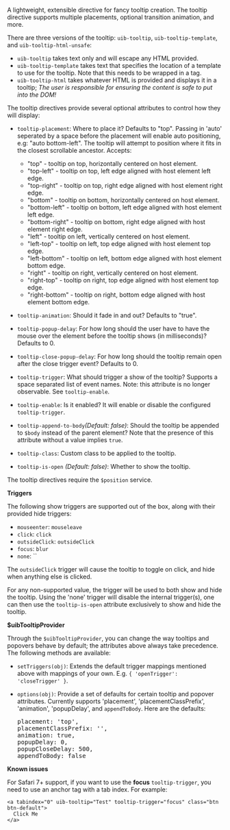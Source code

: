 A lightweight, extensible directive for fancy tooltip creation. The tooltip
directive supports multiple placements, optional transition animation, and more.

There are three versions of the tooltip: `uib-tooltip`, `uib-tooltip-template`, and
`uib-tooltip-html-unsafe`:

- `uib-tooltip` takes text only and will escape any HTML provided.
- `uib-tooltip-template` takes text that specifies the location of a template to
  use for the tooltip. Note that this needs to be wrapped in a tag.
- `uib-tooltip-html` takes
  whatever HTML is provided and displays it in a tooltip; *The user is responsible for ensuring the
  content is safe to put into the DOM!*

The tooltip directives provide several optional attributes to control how they
will display:

- `tooltip-placement`: Where to place it? Defaults to "top". Passing in 'auto' seperated by a space before the placement will
  enable auto positioning, e.g: "auto bottom-left". The tooltip will attempt to position where it fits in
  the closest scrollable ancestor. Accepts:

   - "top" - tooltip on top, horizontally centered on host element.
   - "top-left" - tooltip on top, left edge aligned with host element left edge.
   - "top-right" - tooltip on top, right edge aligned with host element right edge.
   - "bottom" - tooltip on bottom, horizontally centered on host element.
   - "bottom-left" - tooltip on bottom, left edge aligned with host element left edge.
   - "bottom-right" - tooltip on bottom, right edge aligned with host element right edge.
   - "left" - tooltip on left, vertically centered on host element.
   - "left-top" - tooltip on left, top edge aligned with host element top edge.
   - "left-bottom" - tooltip on left, bottom edge aligned with host element bottom edge.
   - "right" - tooltip on right, vertically centered on host element.
   - "right-top" - tooltip on right, top edge aligned with host element top edge.
   - "right-bottom" - tooltip on right, bottom edge aligned with host element bottom edge.
- `tooltip-animation`: Should it fade in and out? Defaults to "true".
- `tooltip-popup-delay`: For how long should the user have to have the mouse
  over the element before the tooltip shows (in milliseconds)? Defaults to 0.
- `tooltip-close-popup-delay`: For how long should the tooltip remain open
  after the close trigger event? Defaults to 0.
- `tooltip-trigger`: What should trigger a show of the tooltip? Supports a space separated list of event names.
  Note: this attribute is no longer observable. See `tooltip-enable`.
- `tooltip-enable`: Is it enabled? It will enable or disable the configured
  `tooltip-trigger`.
- `tooltip-append-to-body`_(Default: false)_: Should the tooltip be appended to `$body` instead of
  the parent element?  Note that the presence of this attribute without a value implies `true`.
- `tooltip-class`: Custom class to be applied to the tooltip.
- `tooltip-is-open` <i class="glyphicon glyphicon-eye-open"></i>
  _(Default: false)_:
  Whether to show the tooltip.

The tooltip directives require the `$position` service.

**Triggers**

The following show triggers are supported out of the box, along with their
provided hide triggers:

- `mouseenter`: `mouseleave`
- `click`: `click`
- `outsideClick`: `outsideClick`
- `focus`: `blur`
- `none`: ``

The `outsideClick` trigger will cause the tooltip to toggle on click, and hide when anything else is clicked.

For any non-supported value, the trigger will be used to both show and hide the
tooltip. Using the 'none' trigger will disable the internal trigger(s), one can
then use the `tooltip-is-open` attribute exclusively to show and hide the tooltip.

**$uibTooltipProvider**

Through the `$uibTooltipProvider`, you can change the way tooltips and popovers
behave by default; the attributes above always take precedence. The following
methods are available:

- `setTriggers(obj)`: Extends the default trigger mappings mentioned above
  with mappings of your own. E.g. `{ 'openTrigger': 'closeTrigger' }`.
- `options(obj)`: Provide a set of defaults for certain tooltip and popover
  attributes. Currently supports 'placement', 'placementClassPrefix', 'animation', 'popupDelay', and
  `appendToBody`. Here are the defaults:

  <pre>
  placement: 'top',
  placementClassPrefix: '',
  animation: true,
  popupDelay: 0,
  popupCloseDelay: 500,
  appendToBody: false
  </pre>

**Known issues**

For Safari 7+ support, if you want to use the **focus** `tooltip-trigger`, you need to use an anchor tag with a tab index. For example:

```
<a tabindex="0" uib-tooltip="Test" tooltip-trigger="focus" class="btn btn-default">
  Click Me
</a>
```
